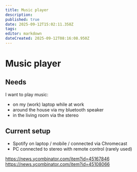 ```yaml
---
title: Music player
description: 
published: true
date: 2025-09-12T15:02:11.358Z
tags: 
editor: markdown
dateCreated: 2025-09-12T08:16:08.950Z
---
```


# Music player

## Needs

I want to play music:
* on my (work) laptop while at work
* around the house via my bluetooth speaker
* in the living room via the stereo


## Current setup

* Spotify on laptop / mobile / connected via Chromecast
* PC connected to stereo with remote control (rarely used)


https://news.ycombinator.com/item?id=45167846
https://news.ycombinator.com/item?id=45108066
